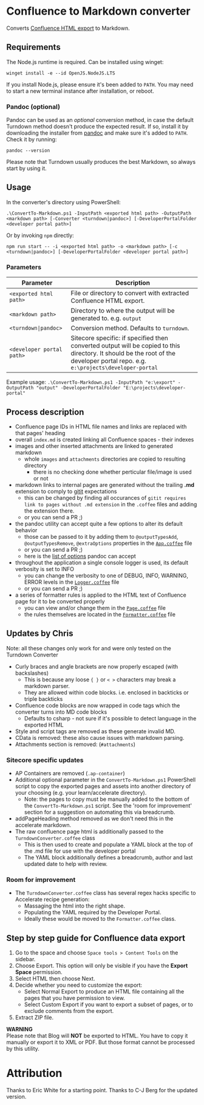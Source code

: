 # Confluence to Markdown converter

Converts [Confluence HTML export](#conflhowto) to Markdown.


## Requirements

The Node.js runtime is required. Can be installed using winget:

```
winget install -e --id OpenJS.NodeJS.LTS
```

If you install Node.js, please ensure it's been added to `PATH`. You may need to start a new
terminal instance after installation, or reboot.


### Pandoc (optional)

Pandoc can be used as an _optional_ conversion method, in case the default Turndown method doesn't
produce the expected result. If so, install it by downloading the installer from [pandoc] and make
sure it's added to `PATH`. Check it by running:

```
pandoc --version
```

Please note that Turndown usually produces the best Markdown, so always start by using it.


## Usage

In the converter's directory using PowerShell:

```
.\ConvertTo-Markdown.ps1 -InputPath <exported html path> -OutputPath <markdown path> [-Converter <turndown|pandoc>] [-DeveloperPortalFolder <developer portal path>]
```

Or by invoking `npm` directly:

```
npm run start -- -i <exported html path> -o <markdown path> [-c <turndown|pandoc>] [-DeveloperPortalFolder <developer portal path>]
```

### Parameters

Parameter                   | Description
----------------------      | -----------
`<exported html path>`      | File or directory to convert with extracted Confluence HTML export.
`<markdown path>`           | Directory to where the output will be generated to. e.g. `output`
`<turndown\|pandoc>`        | Conversion method. Defaults to `turndown`.
`<developer portal path>`   | Sitecore specific: if specified then converted output will be copied to this directory. It should be the root of the developer portal repo. e.g. `e:\projects\developer-portal`

Example usage:
`.\ConvertTo-Markdown.ps1 -InputPath "e:\export" -OutputPath "output" -DeveloperPortalFolder "E:\projects\developer-portal"`

## Process description<a name="process-description"></a>

- Confluence page IDs in HTML file names and links are replaced with that pages' heading
- overall `index.md` is created linking all Confluence spaces - their indexes
- images and other inserted attachments are linked to generated markdown
  - whole `images` and `attachments` directories are copied to resulting directory
    - there is no checking done whether perticular file/image is used or not
- markdown links to internal pages are generated without the trailing **.md** extension to comply to [gitit] expectations
  - this can be changed by finding all occurances of `gitit requires link to pages without .md extension` in the `.coffee` files and adding the extension there.
  - or you can send a PR ;)
- the pandoc utility can accept quite a few options to alter its default behavior
  - those can be passed to it by adding them to `@outputTypesAdd`, `@outputTypesRemove`, `@extraOptions` properties in the [`App.coffee`](src/App.coffee) file
  - or you can send a PR ;)
  - here is the [list of options][pandoc-options] pandoc can accept
- throughout the application a single console logger is used, its default verbosity is set to INFO
  - you can change the verbosity to one of DEBUG, INFO, WARNING, ERROR levels in the [`Logger.coffee`](src/App.coffee) file
  - or you can send a PR ;)
- a series of formatter rules is applied to the HTML text of Confluence page for it to be converted properly
  - you can view and/or change them in the [`Page.coffee`](src/Page.coffee) file
  - the rules themselves are located in the [`Formatter.coffee`](src/Formatter.coffee) file

## Updates by Chris
Note: all these changes only work for and were only tested on the Turndown Converter
- Curly braces and angle brackets are now properly escaped (with backslashes)
  - This is because any loose `{ }` or `< >`  characters may break a markdown parser. 
  - They are allowed within code blocks. i.e. enclosed in backticks or triple backticks
- Confluence code blocks are now wrapped in code tags which the converter turns into MD code blocks
  - Defaults to csharp - not sure if it's possible to detect language in the exported HTML
- Style and script tags are removed as these generate invalid MD.
- CData is removed: these also cause issues with markdown parsing.
- Attachments section is removed: (`#attachments`)

### Sitecore specific updates
- AP Containers are removed (`.ap-container`)
- Additional optional parameter in the `ConvertTo-Markdown.ps1` PowerShell script to copy the exported pages and assets into another directory of your choosing (e.g. your learn/accelerate directory).
  - Note: the pages to copy must be manually added to the bottom of the `ConvertTo-Markdown.ps1` script. See the 'room for improvement' section for a suggestion on automating this via breadcrumb.
- addPageHeading method removed as we don't need this in the accelerate markdown.
- The raw confluence page html is additionally passed to the `TurndownConverter.coffee` class
  - This is then used to create and populate a YAML block at the top of the .md file for use with the developer portal
  - The YAML block additionally defines a breadcrumb, author and last updated date to help with review.

### Room for improvement
- The `TurndownConverter.coffee` class has several regex hacks specific to Accelerate recipe generation:
  - Massaging the html into the right shape.
  - Populating the YAML required by the Developer Portal.
  - Ideally these would be moved to the `Formatter.coffee` class.

## Step by step guide for Confluence data export<a name="conflhowto"></a>

1. Go to the space and choose `Space tools > Content Tools` on the sidebar.
2. Choose Export. This option will only be visible if you have the **Export Space** permission.
3. Select HTML then choose Next.
4. Decide whether you need to customize the export:
   - Select Normal Export to produce an HTML file containing all the pages that you have permission to view.
   - Select Custom Export if you want to export a subset of pages, or to exclude comments from the export.
5. Extract ZIP file.

**WARNING**  
Please note that Blog will **NOT** be exported to HTML. You have to copy it manually or export it to XML or PDF. But those format cannot be processed by this utility.


# Attribution

Thanks to Eric White for a starting point. Thanks to C-J Berg for the updated version.


[pandoc]: http://pandoc.org/installing.html
[pandoc-options]: http://hackage.haskell.org/package/pandoc
[gitit]: https://github.com/jgm/gitit/
